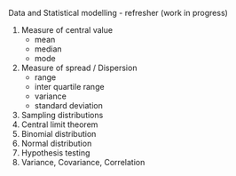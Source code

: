 Data and Statistical modelling - refresher (work in progress)
  1. Measure of central value
     * mean
     * median
     * mode
  2. Measure of spread / Dispersion
     * range
     * inter quartile range
     * variance
     * standard deviation
  3. Sampling distributions
  4. Central limit theorem
  5. Binomial distribution
  6. Normal distribution
  7. Hypothesis testing
  8. Variance, Covariance, Correlation

